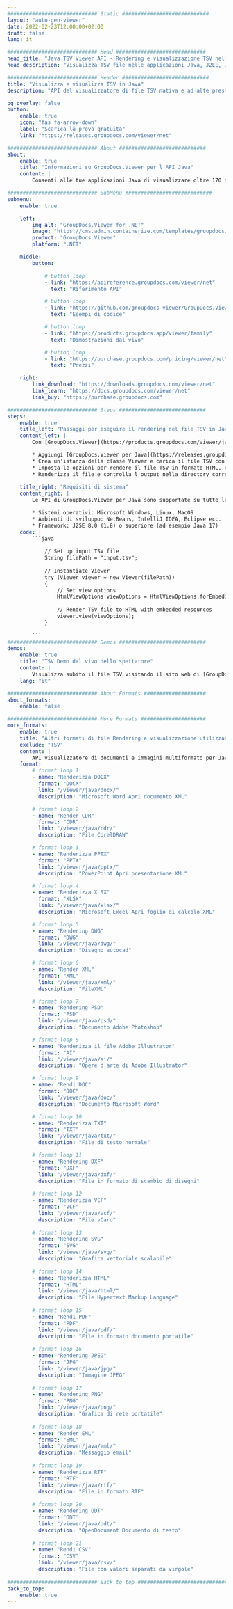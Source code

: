 ```yaml
---
############################# Static ############################
layout: "auto-gen-viewer"
date: 2022-02-23T12:00:00+02:00
draft: false
lang: it

############################# Head #############################
head_title: "Java TSV Viewer API - Rendering e visualizzazione TSV nelle app Java"
head_description: "Visualizza TSV file nelle applicazioni Java, J2EE, J2SE. Supporta la visualizzazione di oltre 170 formati di documenti e file immagine in modalità HTML, PDF o immagine con funzionalità avanzate per gestire le opzioni di visualizzazione dei documenti."

############################# Header ############################
title: "Visualizza e visualizza TSV in Java" 
description: "API del visualizzatore di file TSV nativa e ad alte prestazioni per applicazioni basate su Java, J2EE e J2SE, che supporta un'ampia gamma di funzionalità aggiuntive per personalizzare l'aspetto del formato del documento di output." 

bg_overlay: false
button:
    enable: true
    icon: "fas fa-arrow-down"
    label: "Scarica la prova gratuita"
    link: "https://releases.groupdocs.com/viewer/net"

############################# About ############################
about:
    enable: true
    title: "Informazioni su GroupDocs.Viewer per l'API Java" 
    content: |
        Consenti alle tue applicazioni Java di visualizzare oltre 170 formati di file in modalità HTML, PDF o immagine utilizzando GroupDocs.Viewer per le API Java senza alcun software aggiuntivo installato; come Microsoft Office, Apache Open Office, Adobe Acrobat Reader ecc. Gli sviluppatori possono visualizzare facilmente tutte le immagini e i tipi di documenti più diffusi, inclusi Microsoft Office, OpenDocument, HTML, PDF, Archive, Diagrams, Photoshop, AutoCAD e i formati dei linguaggi di programmazione all'interno delle applicazioni Java con rendering veloce e di altissima qualità.

############################# SubMenu ############################
submenu:
    enable: true

    left:
        img_alt: "GroupDocs.Viewer for .NET"
        image: "https://cms.admin.containerize.com/templates/groupdocs/images/product-logos/90x90-noborder/groupdocs-viewer-net.png"
        product: "GroupDocs.Viewer"
        platform: ".NET"

    middle:
        button:

            # button loop
            - link: "https://apireference.groupdocs.com/viewer/net"
              text: "Riferimento API"

            # button loop
            - link: "https://github.com/groupdocs-viewer/GroupDocs.Viewer-for-.NET"
              text: "Esempi di codice"

            # button loop
            - link: "https://products.groupdocs.app/viewer/family"
              text: "Dimostrazioni dal vivo"

            # button loop
            - link: "https://purchase.groupdocs.com/pricing/viewer/net"
              text: "Prezzi"

    right:
        link_download: "https://downloads.groupdocs.com/viewer/net"
        link_learn: "https://docs.groupdocs.com/viewer/net"
        link_buy: "https://purchase.groupdocs.com"

############################# Steps ############################
steps:
    enable: true
    title_left: "Passaggi per eseguire il rendering del file TSV in Java" 
    content_left: |
        Con [GroupDocs.Viewer](https://products.groupdocs.com/viewer/java/) puoi eseguire il rendering di TSV in HTML, JPEG, PNG o PDF in pochi passaggi.

        * Aggiungi [GroupDocs.Viewer per Java](https://releases.groupdocs.com/viewer/java/) come dipendenza al tuo progetto. 
        * Crea un'istanza della classe Viewer e carica il file TSV con il percorso completo. 
        * Imposta le opzioni per rendere il file TSV in formato HTML, PNG, JPEG o PDF. 
        * Renderizza il file e controlla l'output nella directory corrente. 
        
    title_right: "Requisiti di sistema" 
    content_right: |
        Le API di GroupDocs.Viewer per Java sono supportate su tutte le principali piattaforme e sistemi operativi. Prima di eseguire il codice seguente, assicurati di avere i seguenti prerequisiti installati sul tuo sistema.

        * Sistemi operativi: Microsoft Windows, Linux, MacOS 
        * Ambienti di sviluppo: NetBeans, IntelliJ IDEA, Eclipse ecc. 
        * Framework: J2SE 8.0 (1.8) o superiore (ad esempio Java 17) 
    code: |
        ```java
                        
            // Set up input TSV file
            String filePath = "input.tsv";
        
            // Instantiate Viewer
            try (Viewer viewer = new Viewer(filePath))
            {
            	// Set view options 
            	HtmlViewOptions viewOptions = HtmlViewOptions.forEmbeddedResources();
                    
            	// Render TSV file to HTML with embedded resources
            	viewer.view(viewOptions);
            }
             
        ```
############################# Demos ############################
demos:
    enable: true
    title: "TSV Demo dal vivo dello spettatore"
    content: |
        Visualizza subito il file TSV visitando il sito web di [GroupDocs.Viewer Online Apps](https://products.groupdocs.app/viewer/tsv).
    lang: "it"

############################# About Formats ####################
about_formats:
    enable: false

############################# More Formats #####################
more_formats:
    enable: true
    title: "Altri formati di file Rendering e visualizzazione utilizzando Java"
    exclude: "TSV"
    content: |
        API visualizzatore di documenti e immagini multiformato per Java. Visualizza alcuni dei formati di file più diffusi di seguito senza visualizzatori esterni.
    format: 
        # format loop 1
        - name: "Renderizza DOCX"
          format: "DOCX"
          link: "/viewer/java/docx/"
          description: "Microsoft Word Apri documento XML" 

        # format loop 2
        - name: "Render CDR" 
          format: "CDR"
          link: "/viewer/java/cdr/"
          description: "File CorelDRAW" 

        # format loop 3
        - name: "Renderizza PPTX"
          format: "PPTX"
          link: "/viewer/java/pptx/"
          description: "PowerPoint Apri presentazione XML" 

        # format loop 4
        - name: "Renderizza XLSX"
          format: "XLSX"
          link: "/viewer/java/xlsx/"
          description: "Microsoft Excel Apri foglio di calcolo XML" 

        # format loop 5
        - name: "Rendering DWG"
          format: "DWG"
          link: "/viewer/java/dwg/"
          description: "Disegno autocad"

        # format loop 6
        - name: "Render XML"
          format: "XML"
          link: "/viewer/java/xml/"
          description: "FileXML"

        # format loop 7
        - name: "Rendering PSD"
          format: "PSD"
          link: "/viewer/java/psd/"
          description: "Documento Adobe Photoshop"

        # format loop 8
        - name: "Renderizza il file Adobe Illustrator"
          format: "AI"
          link: "/viewer/java/ai/"
          description: "Opere d'arte di Adobe Illustrator"

        # format loop 9
        - name: "Rendi DOC"
          format: "DOC"
          link: "/viewer/java/doc/"
          description: "Documento Microsoft Word" 

        # format loop 10
        - name: "Renderizza TXT" 
          format: "TXT"
          link: "/viewer/java/txt/"
          description: "File di testo normale" 

        # format loop 11
        - name: "Rendering DXF" 
          format: "DXF"
          link: "/viewer/java/dxf/"
          description: "File in formato di scambio di disegni"  
          
        # format loop 12
        - name: "Renderizza VCF"
          format: "VCF"
          link: "/viewer/java/vcf/"
          description: "File vCard"  
              
        # format loop 13
        - name: "Rendering SVG"
          format: "SVG"
          link: "/viewer/java/svg/"
          description: "Grafica vettoriale scalabile" 
          
        # format loop 14
        - name: "Renderizza HTML"
          format: "HTML"
          link: "/viewer/java/html/"
          description: "File Hypertext Markup Language" 
          
        # format loop 15
        - name: "Rendi PDF"
          format: "PDF"
          link: "/viewer/java/pdf/"
          description: "File in formato documento portatile"
          
        # format loop 16
        - name: "Rendering JPEG"
          format: "JPG"
          link: "/viewer/java/jpg/"
          description: "Immagine JPEG"
          
        # format loop 17
        - name: "Rendering PNG"
          format: "PNG"
          link: "/viewer/java/png/"
          description: "Grafica di rete portatile" 
          
        # format loop 18
        - name: "Render EML"
          format: "EML"
          link: "/viewer/java/eml/"
          description: "Messaggio email" 
          
        # format loop 19
        - name: "Renderizza RTF"
          format: "RTF"
          link: "/viewer/java/rtf/"
          description: "File in formato RTF" 
          
        # format loop 20
        - name: "Rendering ODT"
          format: "ODT"
          link: "/viewer/java/odt/"
          description: "OpenDocument Documento di testo" 
          
        # format loop 21
        - name: "Rendi CSV"
          format: "CSV"
          link: "/viewer/java/csv/"
          description: "File con valori separati da virgole" 
          
############################# Back to top ###############################
back_to_top:
    enable: true
---
```

